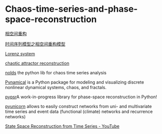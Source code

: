 # Chaos-time-series-and-phase-space-reconstruction
[相空间重构](http://saili.science/2017/05/10/phase-space-reconstruction/)

[时间序列模型之相空间重构模型](https://zhuanlan.zhihu.com/p/32910931)

[Lorenz system](https://en.wikipedia.org/wiki/Lorenz_system)

[chaotic attractor reconstruction](http://node99.org/tutorials/ar/)

[nolds](https://pypi.org/project/nolds/) the python lib for chaos time series analysis

[Pynamical](https://github.com/gboeing/pynamical) is a Python package for modeling and visualizing discrete nonlinear dynamical systems, chaos, and fractals.

[pypsr](https://github.com/hsharrison/pypsr)A work-in-progress library for phase-space reconstruction in Python!

[pyunicorn](http://www.pik-potsdam.de/~donges/pyunicorn/index.html) allows to easily construct networks from uni- and multivariate time series and event data (functional (climate) networks and recurrence networks)

[State Space Reconstruction from Time Series - YouTube](https://www.youtube.com/watch?v=cw9B8XuSCzQ)
